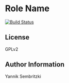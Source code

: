 Role Name
=========
[![Build Status](https://travis-ci.org/Yannik/ansible-role-rsnapshot-remote-host.svg?branch=master)](https://travis-ci.org/Yannik/ansible-role-rsnapshot-remote-host)

License
-------

GPLv2

Author Information
------------------

Yannik Sembritzki
